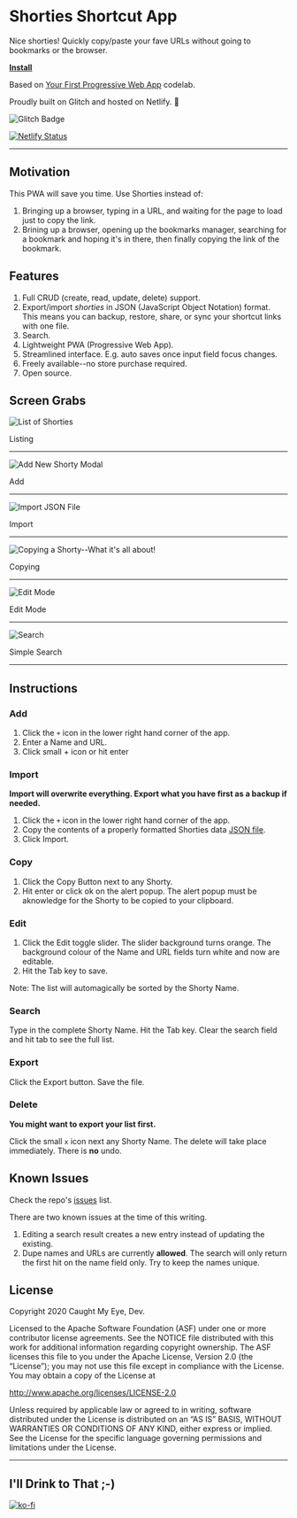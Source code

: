 # Shorties Shortcut App

Nice shorties! Quickly copy/paste your fave URLs without going to bookmarks or the browser. 

**[Install](https://shorties.caughtmyeye.cc)**

Based on [Your First Progressive Web App](https://codelabs.developers.google.com/codelabs/your-first-pwapp/#0) codelab.

Proudly built on Glitch and hosted on Netlify. :punch:

![Glitch Badge](https://badge.glitch.me/shorties)

[![Netlify Status](https://api.netlify.com/api/v1/badges/afb67eaf-5385-474a-ae89-c70a7ad186c2/deploy-status)](https://app.netlify.com/sites/shorties/deploys)

---

## Motivation

This PWA will save you time. Use Shorties instead of:

1. Bringing up a browser, typing in a URL, and waiting for the page to load just to copy the link.
2. Brining up a browser, opening up the bookmarks manager, searching for a bookmark and hoping it's in there, then finally copying the link of the bookmark.

## Features

1. Full CRUD (create, read, update, delete) support.
2. Export/import _shorties_ in JSON (JavaScript Object Notation) format. This means you can backup, restore, share, or sync your shortcut links with one file.
3. Search.
4. Lightweight PWA (Progressive Web App).
5. Streamlined interface. E.g. auto saves once input field focus changes.
6. Freely available--no store purchase required.
7. Open source.

## Screen Grabs

![List of Shorties](https://raw.githubusercontent.com/marklchaves/shortcuts/master/screen-grabs/shorties-list-of-shorties.jpg "List of Shorties")

Listing

---

![Add New Shorty Modal](https://raw.githubusercontent.com/marklchaves/shortcuts/master/screen-grabs/shorties-add-new-modal.jpg "Add New Shorty Modal")

Add

---

![Import JSON File](https://raw.githubusercontent.com/marklchaves/shortcuts/master/screen-grabs/shorties-import-json.png "Import JSON File")

Import

---

![Copying a Shorty--What it's all about!](https://raw.githubusercontent.com/marklchaves/shortcuts/master/screen-grabs/shorties-copied-shorty.jpg "Copying a Shorty--What it's all about!")

Copying

---

![Edit Mode](https://raw.githubusercontent.com/marklchaves/shortcuts/master/screen-grabs/shorties-edit-shorty.jpg "Edit Mode")

Edit Mode

---

![Search](https://raw.githubusercontent.com/marklchaves/shortcuts/master/screen-grabs/shorties-search.jpg "Search")

Simple Search

---

## Instructions

### Add

1. Click the `+` icon in the lower right hand corner of the app.
1. Enter a Name and URL.
1. Click small + icon or hit enter

### Import

**Import will overwrite everything. Export what you have first as a backup if needed.**

1. Click the `+` icon in the lower right hand corner of the app.
1. Copy the contents of a properly formatted Shorties data [JSON file](shorties-example-data.json).
1. Click Import.

### Copy

1. Click the Copy Button next to any Shorty.
1. Hit enter or click ok on the alert popup. The alert popup must be aknowledge for the Shorty to be copied to your clipboard.

### Edit

1. Click the Edit toggle slider. The slider background turns orange. The background colour of the Name and URL fields turn white and now are editable.
2. Hit the Tab key to save.

Note: The list will automagically be sorted by the Shorty Name.

### Search

Type in the complete Shorty Name. Hit the Tab key. Clear the search field and hit tab to see the full list.

### Export

Click the Export button. Save the file.

### Delete

**You might want to export your list first.**

Click the small `x` icon next any Shorty Name. The delete will take place immediately. There is **no** undo.

## Known Issues

Check the repo's [issues](https://github.com/marklchaves/shortcuts/issues) list.

There are two known issues at the time of this writing.

1. Editing a search result creates a new entry instead of updating the existing. 
2. Dupe names and URLs are currently **allowed**. The search will only return the first hit on the name field only. Try to keep the names unique.

## License

Copyright 2020 Caught My Eye, Dev.

Licensed to the Apache Software Foundation (ASF) under one or more contributor
license agreements. See the NOTICE file distributed with this work for
additional information regarding copyright ownership. The ASF licenses this
file to you under the Apache License, Version 2.0 (the “License”); you may not
use this file except in compliance with the License. You may obtain a copy of
the License at

http://www.apache.org/licenses/LICENSE-2.0

Unless required by applicable law or agreed to in writing, software distributed
under the License is distributed on an “AS IS” BASIS, WITHOUT WARRANTIES OR
CONDITIONS OF ANY KIND, either express or implied. See the License for the
specific language governing permissions and limitations under the License.

---

## I'll Drink to That ;-)

[![ko-fi](https://www.ko-fi.com/img/githubbutton_sm.svg)](https://ko-fi.com/D1D7YARD)
